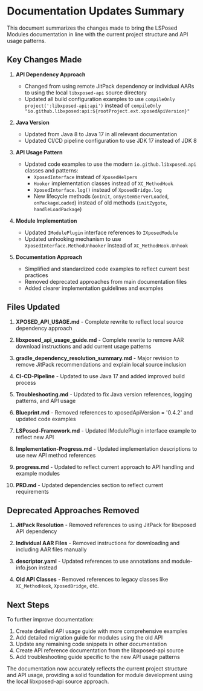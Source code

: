 # Documentation Updates Summary

This document summarizes the changes made to bring the LSPosed Modules documentation in line with the current project structure and API usage patterns.

## Key Changes Made

1. **API Dependency Approach**
   - Changed from using remote JitPack dependency or individual AARs to using the local `libxposed-api` source directory
   - Updated all build configuration examples to use `compileOnly project(':libxposed-api:api')` instead of `compileOnly "io.github.libxposed:api:${rootProject.ext.xposedApiVersion}"`

2. **Java Version**
   - Updated from Java 8 to Java 17 in all relevant documentation
   - Updated CI/CD pipeline configuration to use JDK 17 instead of JDK 8

3. **API Usage Pattern**
   - Updated code examples to use the modern `io.github.libxposed.api` classes and patterns:
     - `XposedInterface` instead of `XposedHelpers`
     - `Hooker` implementation classes instead of `XC_MethodHook`
     - `XposedInterface.log()` instead of `XposedBridge.log`
     - New lifecycle methods (`onInit`, `onSystemServerLoaded`, `onPackageLoaded`) instead of old methods (`initZygote`, `handleLoadPackage`)

4. **Module Implementation**
   - Updated `IModulePlugin` interface references to `IXposedModule`
   - Updated unhooking mechanism to use `XposedInterface.MethodUnhooker` instead of `XC_MethodHook.Unhook`

5. **Documentation Approach**
   - Simplified and standardized code examples to reflect current best practices
   - Removed deprecated approaches from main documentation files
   - Added clearer implementation guidelines and examples

## Files Updated

1. **XPOSED_API_USAGE.md** - Complete rewrite to reflect local source dependency approach

2. **libxposed_api_usage_guide.md** - Complete rewrite to remove AAR download instructions and add current usage patterns

3. **gradle_dependency_resolution_summary.md** - Major revision to remove JitPack recommendations and explain local source inclusion

4. **CI-CD-Pipeline** - Updated to use Java 17 and added improved build process

5. **Troubleshooting.md** - Updated to fix Java version references, logging patterns, and API usage

6. **Blueprint.md** - Removed references to xposedApiVersion = '0.4.2' and updated code examples

7. **LSPosed-Framework.md** - Updated IModulePlugin interface example to reflect new API

8. **Implementation-Progress.md** - Updated implementation descriptions to use new API method references

9. **progress.md** - Updated to reflect current approach to API handling and example modules

10. **PRD.md** - Updated dependencies section to reflect current requirements

## Deprecated Approaches Removed

1. **JitPack Resolution** - Removed references to using JitPack for libxposed API dependency

2. **Individual AAR Files** - Removed instructions for downloading and including AAR files manually

3. **descriptor.yaml** - Updated references to use annotations and module-info.json instead

4. **Old API Classes** - Removed references to legacy classes like `XC_MethodHook`, `XposedBridge`, etc.

## Next Steps

To further improve documentation:

1. Create detailed API usage guide with more comprehensive examples
2. Add detailed migration guide for modules using the old API
3. Update any remaining code snippets in other documentation
4. Create API reference documentation from the libxposed-api source
5. Add troubleshooting guide specific to the new API usage patterns

The documentation now accurately reflects the current project structure and API usage, providing a solid foundation for module development using the local libxposed-api source approach. 